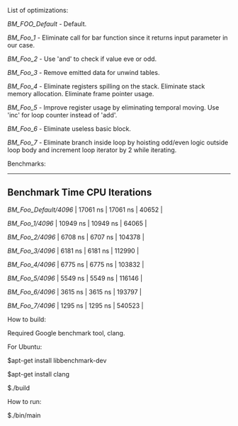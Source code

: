 List of optimizations:

*BM_FOO_Default* - Default.

*BM_Foo_1* - Eliminate call for bar function since it returns input parameter in our case.

*BM_Foo_2* - Use 'and' to check if value eve or odd.

*BM_Foo_3* - Remove emitted data for unwind tables.

*BM_Foo_4* - Eliminate registers spilling on the stack. Eliminate stack memory allocation. Eliminate frame pointer usage.

*BM_Foo_5* - Improve register usage by eliminating temporal moving. Use 'inc' for loop counter instead of 'add'.

*BM_Foo_6* - Eliminate useless basic block.

*BM_Foo_7* - Eliminate branch inside loop by hoisting odd/even logic outside loop body and increment loop iterator by 2 while iterating.


Benchmarks:


--------------------------------------------------------------
Benchmark                    Time             CPU   Iterations
--------------------------------------------------------------
*BM_Foo_Default/4096* |     17061 ns  |        17061 ns  |     40652 |

*BM_Foo_1/4096*       |     10949 ns  |        10949 ns  |     64065 |

*BM_Foo_2/4096*       |     6708 ns   |        6707 ns   |    104378 |

*BM_Foo_3/4096*       |     6181 ns   |        6181 ns   |    112990 |

*BM_Foo_4/4096*       |     6775 ns   |        6775 ns   |    103832 |

*BM_Foo_5/4096*       |     5549 ns   |        5549 ns   |    116146 |

*BM_Foo_6/4096*       |     3615 ns   |        3615 ns   |    193797 |

*BM_Foo_7/4096*       |     1295 ns   |        1295 ns   |    540523  |


How to build:

Required Google benchmark tool, clang.

For Ubuntu:

$apt-get install libbenchmark-dev

$apt-get install clang

$./build

How to run:

$./bin/main
